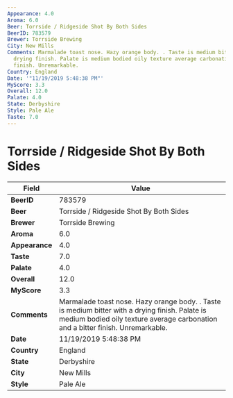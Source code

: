 ```yaml
---
Appearance: 4.0
Aroma: 6.0
Beer: Torrside / Ridgeside Shot By Both Sides
BeerID: 783579
Brewer: Torrside Brewing
City: New Mills
Comments: Marmalade toast nose. Hazy orange body. . Taste is medium bitter with a
  drying finish. Palate is medium bodied oily texture average carbonation and a bitter
  finish. Unremarkable.
Country: England
Date: '"11/19/2019 5:48:38 PM"'
MyScore: 3.3
Overall: 12.0
Palate: 4.0
State: Derbyshire
Style: Pale Ale
Taste: 7.0
---
```


# Torrside / Ridgeside Shot By Both Sides

| Field         | Value |
|---------------|-------|
| **BeerID** | 783579 |
| **Beer** | Torrside / Ridgeside Shot By Both Sides |
| **Brewer** | Torrside Brewing |
| **Aroma** | 6.0 |
| **Appearance** | 4.0 |
| **Taste** | 7.0 |
| **Palate** | 4.0 |
| **Overall** | 12.0 |
| **MyScore** | 3.3 |
| **Comments** | Marmalade toast nose. Hazy orange body. . Taste is medium bitter with a drying finish. Palate is medium bodied oily texture average carbonation and a bitter finish. Unremarkable. |
| **Date** | 11/19/2019 5:48:38 PM |
| **Country** | England |
| **State** | Derbyshire |
| **City** | New Mills |
| **Style** | Pale Ale |

